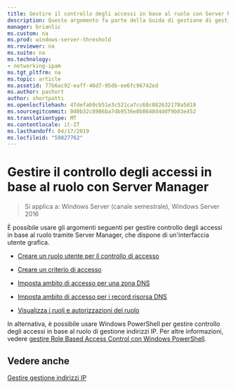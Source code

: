 ```yaml
---
title: Gestire il controllo degli accessi in base al ruolo con Server Manager
description: Questo argomento fa parte della Guida di gestione di gestione indirizzi IP (IPAM) in Windows Server 2016.
manager: brianlic
ms.custom: na
ms.prod: windows-server-threshold
ms.reviewer: na
ms.suite: na
ms.technology:
- networking-ipam
ms.tgt_pltfrm: na
ms.topic: article
ms.assetid: 77b6ac92-eaff-46d7-95db-ee6fc96742ed
ms.author: pashort
author: shortpatti
ms.openlocfilehash: 4fdefab9cb51e3c521ca7cc68c882632178a5d18
ms.sourcegitcommit: 0d0b32c8986ba7db9536e0b8648d4ddf9b03e452
ms.translationtype: MT
ms.contentlocale: it-IT
ms.lasthandoff: 04/17/2019
ms.locfileid: "59827762"
---
```

# <a name="manage-role-based-access-control-with-server-manager"></a>Gestire il controllo degli accessi in base al ruolo con Server Manager

>Si applica a: Windows Server (canale semestrale), Windows Server 2016

È possibile usare gli argomenti seguenti per gestire controllo degli accessi in base al ruolo tramite Server Manager, che dispone di un'interfaccia utente grafica.  
  
-   [Creare un ruolo utente per il controllo di accesso](../../technologies/ipam/Create-a-User-Role-for-Access-Control.md)  
  
-   [Creare un criterio di accesso](../../technologies/ipam/Create-an-Access-Policy.md)  
  
-   [Imposta ambito di accesso per una zona DNS](../../technologies/ipam/Set-Access-Scope-for-a-DNS-Zone.md)
  
-   [Imposta ambito di accesso per i record risorsa DNS](../../technologies/ipam/Set-Access-Scope-for-DNS-Resource-Records.md)
  
-   [Visualizza i ruoli e autorizzazioni del ruolo](../../technologies/ipam/View-Roles-and-Role-Permissions.md)
  
In alternativa, è possibile usare Windows PowerShell per gestire controllo degli accessi in base al ruolo di gestione indirizzi IP. Per altre informazioni, vedere [gestire Role Based Access Control con Windows PowerShell](../../technologies/ipam/Manage-Role-Based-Access-Control-with-Windows-PowerShell.md).
  
## <a name="see-also"></a>Vedere anche  
[Gestire gestione indirizzi IP](Manage-IPAM.md)  
  


